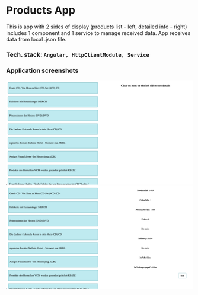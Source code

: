 # Products App

This is app with 2 sides of display (products list - left, 
detailed info - right) includes 1 component and 1 service 
to manage received data. App receives data from local .json file.

### Tech. stack: `Angular, HttpClientModule, Service`

### Application screenshots
![screen](https://github.com/vadimkononenko/products-impl/blob/main/src/assets/screenshots/firstImg.png)
![screen](https://github.com/vadimkononenko/products-impl/blob/main/src/assets/screenshots/secondImg.png)
